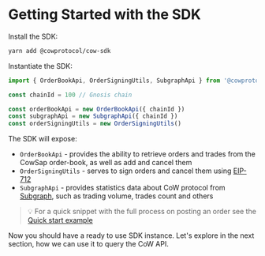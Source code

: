 # Getting Started with the SDK

Install the SDK:

```bash
yarn add @cowprotocol/cow-sdk
```

Instantiate the SDK:

```javascript
import { OrderBookApi, OrderSigningUtils, SubgraphApi } from '@cowprotocol/cow-sdk'

const chainId = 100 // Gnosis chain

const orderBookApi = new OrderBookApi({ chainId })
const subgraphApi = new SubgraphApi({ chainId })
const orderSigningUtils = new OrderSigningUtils()
```

The SDK will expose:

- `OrderBookApi` - provides the ability to retrieve orders and trades from the CowSap order-book, as well as add and cancel them
- `OrderSigningUtils` - serves to sign orders and cancel them using [EIP-712](https://eips.ethereum.org/EIPS/eip-712)
- `SubgraphApi` - provides statistics data about CoW protocol from [Subgraph](https://github.com/cowprotocol/subgraph), such as trading volume, trades count and others

> 💡 For a quick snippet with the full process on posting an order see the [Quick start example](https://github.com/cowprotocol/cow-sdk/blob/feature/readme-update/examples/cra/src/pages/quickStart/index.tsx)

Now you should have a ready to use SDK instance. Let's explore in the next section, how we can use it to query the CoW API.
